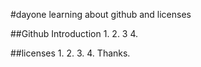 #dayone
learning about github and licenses

##Github Introduction
1.
2.
3
4.
  
  
  ##licenses
  1.
  2.
  3.
  4.
Thanks.
